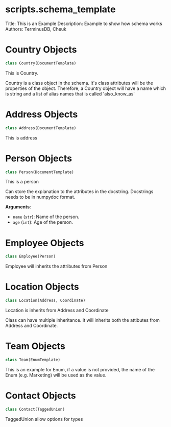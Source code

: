 <a id="scripts.schema_template"></a>

# scripts.schema\_template

Title: This is an Example
Description: Example to show how schema works
Authors: TerminusDB, Cheuk

<a id="scripts.schema_template.Country"></a>

# Country Objects

```python
class Country(DocumentTemplate)
```

This is Country.

Country is a class object in the schema. It's class attributes will be the properties of the object. Therefore, a Country object will have a name which is string and a list of alias names that is called 'also_know_as'

<a id="scripts.schema_template.Address"></a>

# Address Objects

```python
class Address(DocumentTemplate)
```

This is address

<a id="scripts.schema_template.Person"></a>

# Person Objects

```python
class Person(DocumentTemplate)
```

This is a person

Can store the explanation to the attributes in the docstring. Docstrings needs to be in numpydoc format.

**Arguments**:

- `name` (`str`): Name of the person.
- `age` (`int`): Age of the person.

<a id="scripts.schema_template.Employee"></a>

# Employee Objects

```python
class Employee(Person)
```

Employee will inherits the attributes from Person

<a id="scripts.schema_template.Location"></a>

# Location Objects

```python
class Location(Address, Coordinate)
```

Location is inherits from Address and Coordinate

Class can have multiple inheritance. It will inherits both the attibutes from Address and Coordinate.

<a id="scripts.schema_template.Team"></a>

# Team Objects

```python
class Team(EnumTemplate)
```

This is an example for Enum, if a value is not provided, the name of the Enum (e.g. Marketing) will be used as the value.

<a id="scripts.schema_template.Contact"></a>

# Contact Objects

```python
class Contact(TaggedUnion)
```

TaggedUnion allow options for types

